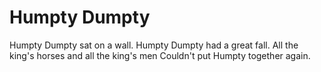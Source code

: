 # Humpty Dumpty

Humpty Dumpty sat on a wall.
Humpty Dumpty had a great fall.
All the king's horses and all the king's men
Couldn't put Humpty together again.

